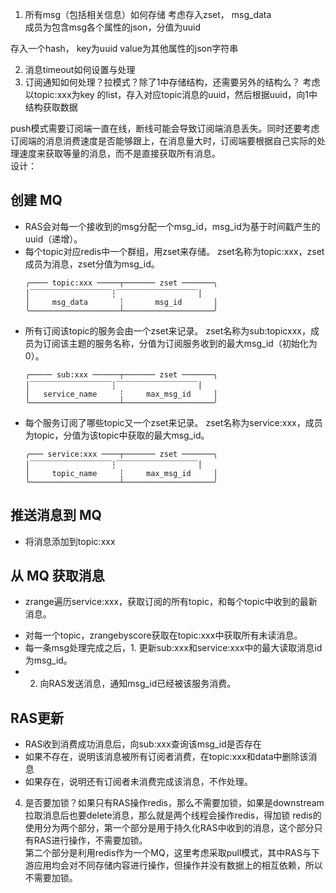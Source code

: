 1.  所有msg（包括相关信息）如何存储
考虑存入zset， msg_data  
成员为包含msg各个属性的json，分值为uuid 

存入一个hash， key为uuid value为其他属性的json字符串

2.  消息timeout如何设置与处理
3.  订阅通知如何处理？拉模式？除了1中存储结构，还需要另外的结构么？
    考虑以topic:xxx为key 的list，存入对应topic消息的uuid，然后根据uuid，向1中结构获取数据

push模式需要订阅端一直在线，断线可能会导致订阅端消息丢失。同时还要考虑订阅端的消息消费速度是否能够跟上，在消息量大时，订阅端要根据自己实际的处理速度来获取等量的消息，而不是直接获取所有消息。  
设计：

## 创建 MQ

-   RAS会对每一个接收到的msg分配一个msg_id，msg_id为基于时间戳产生的uuid（递增）。
-   每个topic对应redis中一个群组，用zset来存储。
    zset名称为topic:xxx，zset成员为消息，zset分值为msg_id。
    ```
    ╭──── topic:xxx ─────┬─────── zset ───────╮
    │￣￣￣￣￣￣￣￣￣￣￣┆￣￣￣￣￣￣￣￣￣￣￣│
    │     msg_data       ┆       msg_id       │
    ╰────────────────────┴────────────────────╯
    ```
-   所有订阅该topic的服务会由一个zset来记录。
    zset名称为sub:topicxxx，成员为订阅该主题的服务名称，分值为订阅服务收到的最大msg_id（初始化为0）。
    ```
    ╭───── sub:xxx ──────┬─────── zset ───────╮
    │￣￣￣￣￣￣￣￣￣￣￣┆￣￣￣￣￣￣￣￣￣￣￣│
    │   service_name     ┆     max_msg_id     │
    ╰────────────────────┴────────────────────╯
    ```
-   每个服务订阅了哪些topic又一个zset来记录。
    zset名称为service:xxx，成员为topic，分值为该topic中获取的最大msg_id。
    ```
    ╭─── service:xxx ────┬─────── zset ───────╮
    │￣￣￣￣￣￣￣￣￣￣￣┆￣￣￣￣￣￣￣￣￣￣￣│
    │     topic_name     ┆     max_msg_id     │
    ╰────────────────────┴────────────────────╯
    ```

## 推送消息到 MQ

<!-- -   获取topic:xxx的分布式锁 -->
-   将消息添加到topic:xxx
<!-- -   释放分布式锁 -->

## 从 MQ 获取消息

-   zrange遍历service:xxx，获取订阅的所有topic，和每个topic中收到的最新消息。
<!-- -   获取topic:xxx的分布式锁 -->
-   对每一个topic，zrangebyscore获取在topic:xxx中获取所有未读消息。
-   每一条msg处理完成之后，1. 更新sub:xxx和service:xxx中的最大读取消息id为msg_id。
-   2. 向RAS发送消息，通知msg_id已经被该服务消费。
<!-- -   释放分布式锁 -->

## RAS更新
* RAS收到消费成功消息后，向sub:xxx查询该msg_id是否存在
* 如果不存在，说明该消息被所有订阅者消费，在topic:xxx和data中删除该消息
* 如果存在，说明还有订阅者未消费完成该消息，不作处理。

4.  是否要加锁？如果只有RAS操作redis，那么不需要加锁，如果是downstream拉取消息后也要delete消息，那么就是两个线程会操作redis，得加锁
redis的使用分为两个部分，第一个部分是用于持久化RAS中收到的消息，这个部分只有RAS进行操作，不需要加锁。    
第二个部分是利用redis作为一个MQ，这里考虑采取pull模式，其中RAS与下游应用均会对不同存储内容进行操作，但操作并没有数据上的相互依赖，所以不需要加锁。
